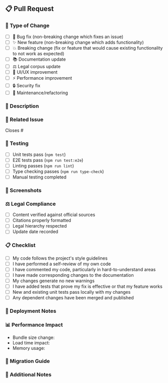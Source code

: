 ## 📋 Pull Request

### 🎯 Type of Change
<!-- Mark the relevant option with an "x" -->
- [ ] 🐛 Bug fix (non-breaking change which fixes an issue)
- [ ] ✨ New feature (non-breaking change which adds functionality)
- [ ] 💥 Breaking change (fix or feature that would cause existing functionality to not work as expected)
- [ ] 📚 Documentation update
- [ ] ⚖️ Legal corpus update
- [ ] 🎨 UI/UX improvement
- [ ] ⚡ Performance improvement
- [ ] 🔒 Security fix
- [ ] 🔧 Maintenance/refactoring

### 📝 Description
<!-- Provide a brief description of the changes -->

### 🔗 Related Issue
<!-- Link to the related issue if applicable -->
Closes #

### 🧪 Testing
<!-- Describe the tests you ran to verify your changes -->
- [ ] Unit tests pass (`npm test`)
- [ ] E2E tests pass (`npm run test:e2e`)
- [ ] Linting passes (`npm run lint`)
- [ ] Type checking passes (`npm run type-check`)
- [ ] Manual testing completed

### 📸 Screenshots
<!-- If applicable, add screenshots to demonstrate the changes -->

### ⚖️ Legal Compliance
<!-- For legal content updates -->
- [ ] Content verified against official sources
- [ ] Citations properly formatted
- [ ] Legal hierarchy respected
- [ ] Update date recorded

### 📋 Checklist
<!-- Mark completed items with an "x" -->
- [ ] My code follows the project's style guidelines
- [ ] I have performed a self-review of my own code
- [ ] I have commented my code, particularly in hard-to-understand areas
- [ ] I have made corresponding changes to the documentation
- [ ] My changes generate no new warnings
- [ ] I have added tests that prove my fix is effective or that my feature works
- [ ] New and existing unit tests pass locally with my changes
- [ ] Any dependent changes have been merged and published

### 🚀 Deployment Notes
<!-- Any special considerations for deployment -->

### 📊 Performance Impact
<!-- Describe any performance implications -->
- Bundle size change: 
- Load time impact: 
- Memory usage: 

### 🔄 Migration Guide
<!-- If breaking changes, provide migration instructions -->

### 📝 Additional Notes
<!-- Any additional information that reviewers should know -->